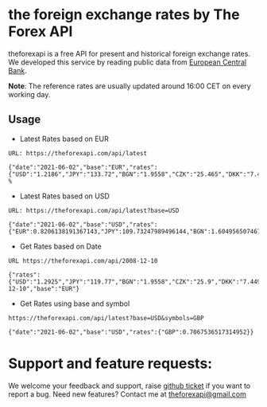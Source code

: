 # the foreign exchange rates by The Forex API

theforexapi is a free API for present and historical foreign exchange rates. We developed this service by reading public data from [European Central Bank](https://www.ecb.europa.eu/stats/policy_and_exchange_rates/euro_reference_exchange_rates/html/index.en.html).

**Note**: The reference rates are usually updated around 16:00 CET on every working day.

## Usage

* Latest Rates based on EUR
```
URL: https://theforexapi.com/api/latest

{"date":"2021-06-02","base":"EUR","rates":{"USD":"1.2186","JPY":"133.72","BGN":"1.9558","CZK":"25.465","DKK":"7.4365","GBP":"0.86125","HUF":"346.06","PLN":"4.4653","RON":"4.9208","SEK":"10.0898","CHF":"1.0982","ISK":"146.10","NOK":"10.1393","HRK":"7.5043","RUB":"89.5138","TRY":"10.4641","AUD":"1.5756","BRL":"6.2891","CAD":"1.4705","CNY":"7.7812","HKD":"9.4555","IDR":"17391.63","INR":"89.0830","KRW":"1356.11","MXN":"24.3207","MYR":"5.0267","NZD":"1.6843","PHP":"58.312","SGD":"1.6129","THB":"37.959","ZAR":"16.7269"}}
%                       
```

* Latest Rates based on USD
```
URL: https://theforexapi.com/api/latest?base=USD

{"date":"2021-06-02","base":"USD","rates":{"EUR":0.8206138191367143,"JPY":109.73247989496144,"BGN":1.6049565074675858,"CZK":20.89693090431643,"DKK":6.102494666010176,"GBP":0.7067536517314952,"HUF":283.98161825045133,"PLN":3.6642868865911704,"RON":4.038076481207944,"SEK":8.27982931232562,"CHF":0.9011980961759397,"ISK":119.89167897587396,"NOK":8.320449696372888,"HRK":6.158132282947645,"RUB":73.45626128344003,"TRY":8.586985064828493,"AUD":1.292959133431807,"BRL":5.1609223699327105,"CAD":1.2067126210405383,"CNY":6.3853602494666015,"HKD":7.759313966847203,"IDR":14271.811915312655,"INR":73.10274085015593,"KRW":1112.8426062694896,"MXN":19.957902511078288,"MYR":4.124979484654522,"NZD":1.3821598555719679,"PHP":47.851633021500085,"SGD":1.3235680288856064,"THB":31.14967996061054,"ZAR":13.726325291317908}}
```

* Get Rates based on Date
```
URL https://theforexapi.com/api/2008-12-10

{"rates":{"USD":"1.2925","JPY":"119.77","BGN":"1.9558","CZK":"25.9","DKK":"7.4499","EEK":"15.6466","GBP":"0.87325","HUF":"263.75","LTL":"3.4528","LVL":"0.7092","PLN":"3.9566","RON":"3.878","SEK":"10.567","SKK":"30.189","CHF":"1.5587","NOK":"9.1285","HRK":"7.1923","RUB":"36.0941","TRY":"2.028","AUD":"1.9665","BRL":"3.2406","CAD":"1.6295","CNY":"8.8708","HKD":"10.0171","IDR":"14185.19","KRW":"1790.76","MXN":"17.4681","MYR":"4.6724","NZD":"2.3696","PHP":"62.47","SGD":"1.9393","THB":"45.748","ZAR":"13.1916"},"date":"2008-12-10","base":"EUR"}
```

* Get Rates using base and symbol

```
https://theforexapi.com/api/latest?base=USD&symbols=GBP

{"date":"2021-06-02","base":"USD","rates":{"GBP":0.7067536517314952}}
```

# Support and feature requests:

We welcome your feedback and support, raise [github ticket](https://github.com/apiforfun/theforexapi/issues) if you want to report a bug. Need new features? Contact me at theforexapi@gmail.com
